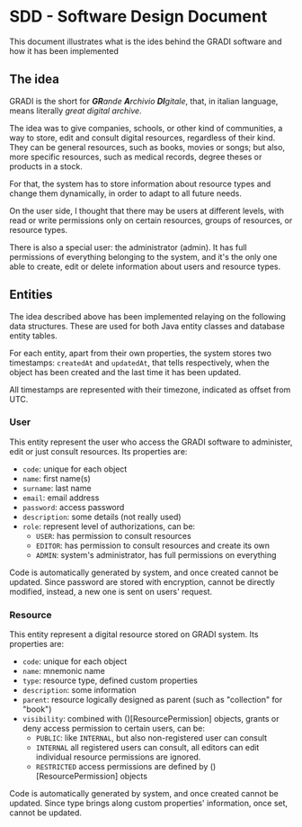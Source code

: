 # SDD - Software Design Document

This document illustrates what is the ides behind the GRADI software
and how it has been implemented

## The idea

GRADI is the short for _**GR**ande **A**rchivio **DI**gitale_, 
that, in italian language, means literally _great digital archive_.

The idea was to give companies, schools, or other kind of communities,
a way to store, edit and consult digital resources, regardless of their kind.
They can be general resources, such as books, movies or songs; but also,
more specific resources, such as medical records, degree theses or products in a stock.

For that, the system has to store information about resource types
and change them dynamically, in order to adapt to all future needs.

On the user side, I thought that there may be users at different levels,
with read or write permissions only on certain resources, groups
of resources, or resource types.

There is also a special user: the administrator (admin). It has full permissions
of everything belonging to the system, and it's the only one able to create, edit
or delete information about users and resource types.

## Entities

The idea described above has been implemented relaying on the following data structures.
These are used for both Java entity classes and database entity tables.

For each entity, apart from their own properties, the system stores two timestamps:
`createdAt` and `updatedAt`, that tells respectively, when the object has been created
and the last time it has been updated. 

All timestamps are represented with their timezone, indicated as offset from UTC.

### User

This entity represent the user who access the GRADI software to administer, edit or
just consult resources. Its properties are:
* `code`: unique for each object
* `name`: first name(s)
* `surname`: last name
* `email`: email address
* `password`: access password
* `description`: some details (not really used)
* `role`: represent level of authorizations, can be:
  * `USER`: has permission to consult resources
  * `EDITOR`: has permission to consult resources and create its own
  * `ADMIN`: system's administrator, has full permissions on everything

Code is automatically generated by system, and once created cannot be updated.
Since password are stored with encryption, cannot be directly modified, instead,
a new one is sent on users' request.

### Resource

This entity represent a digital resource stored on GRADI system. Its properties are:
* `code`: unique for each object
* `name`: mnemonic name
* `type`: resource type, defined custom properties
* `description`: some information
* `parent`: resource logically designed as parent (such as "collection" for "book")
* `visibility`: combined with ()[ResourcePermission] objects, grants
   or deny access permission to certain users, can be:
  * `PUBLIC`: like `INTERNAL`, but also non-registered user can consult
  * `INTERNAL` all registered users can consult, all editors can edit
    individual resource permissions are ignored.
  * `RESTRICTED` access permissions are defined by ()[ResourcePermission] objects

Code is automatically generated by system, and once created cannot be updated.
Since type brings along custom properties' information, once set, cannot be updated.

